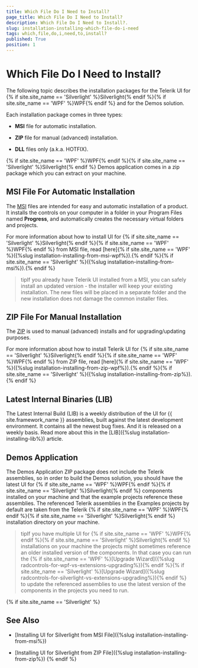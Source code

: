 ```yaml
---
title: Which File Do I Need to Install?
page_title: Which File Do I Need to Install?
description: Which File Do I Need to Install?.
slug: installation-installing-which-file-do-i-need
tags: which,file,do,i,need,to,install?
published: True
position: 1
---
```


# Which File Do I Need to Install?

The following topic describes the installation packages for the Telerik UI for {% if site.site_name == 'Silverlight' %}Silverlight{% endif %}{% if site.site_name == 'WPF' %}WPF{% endif %} and for the Demos solution.

Each installation package comes in three types:

* __MSI__ file for automatic installation.

* __ZIP__ file for manual (advanced) installation.

* __DLL__ files only (a.k.a. HOTFIX).

{% if site.site_name == 'WPF' %}WPF{% endif %}{% if site.site_name == 'Silverlight' %}Silverlight{% endif %} Demos application comes in a zip package which you can extract on your machine.

## MSI File For Automatic Installation

The [MSI](http://en.wikipedia.org/wiki/Windows_Installer) files are intended for easy and automatic installation of a product. It installs the controls on your computer in a folder in your Program Files named __Progress__, and automatically creates the necessary virtual folders and projects.

For more information about how to install UI for {% if site.site_name == 'Silverlight' %}Silverlight{% endif %}{% if site.site_name == 'WPF' %}WPF{% endif %} from MSI file, read [here]{% if site.site_name == 'WPF' %}({%slug installation-installing-from-msi-wpf%}).{% endif %}{% if site.site_name == 'Silverlight' %}({%slug installation-installing-from-msi%}).{% endif %}

>tipIf you already have Telerik UI installed from a MSI, you can safely install an updated version - the installer will keep your existing installation. The new files will be placed in a separate folder and the new installation does not damage the common installer files.

## ZIP File For Manual Installation

The [ZIP](http://en.wikipedia.org/wiki/ZIP_%28file_format%29) is used to manual (advanced) installs and for upgrading/updating purposes.

For more information about how to install Telerik UI for {% if site.site_name == 'Silverlight' %}Silverlight{% endif %}{% if site.site_name == 'WPF' %}WPF{% endif %} from ZIP file, read [here]{% if site.site_name == 'WPF' %}({%slug installation-installing-from-zip-wpf%}).{% endif %}{% if site.site_name == 'Silverlight' %}({%slug installation-installing-from-zip%}).{% endif %}

## Latest Internal Binaries (LIB)

The Latest Internal Build (LIB) is a weekly distribution of the UI for {{ site.framework_name }} assemblies, built against the latest development environment. It contains all the newest bug fixes. And it is released on a weekly basis. Read more about this in the [LIB]({%slug installation-installing-lib%}) article.

## Demos Application

The Demos Application ZIP package does not include the Telerik assemblies, so in order to build the Demos solution, you should have the latest UI for {% if site.site_name == 'WPF' %}WPF{% endif %}{% if site.site_name == 'Silverlight' %}Silverlight{% endif %} components installed on your machine and that the example projects reference these assemblies. The referenced Telerik assemblies in the Examples projects by default are taken from the Telerik {% if site.site_name == 'WPF' %}WPF{% endif %}{% if site.site_name == 'Silverlight' %}Silverlight{% endif %} installation directory on your machine.
      

>tipIf you have multiple UI for {% if site.site_name == 'WPF' %}WPF{% endif %}{% if site.site_name == 'Silverlight' %}Silverlight{% endif %} installations on your machine the projects might sometimes reference an older installed version of the components. In that case you can run the {% if site.site_name == 'WPF' %}[Upgrade Wizard]({%slug radcontrols-for-wpf-vs-extensions-upgrading%}){% endif %}{% if site.site_name == 'Silverlight' %}[Upgrade Wizard]({%slug radcontrols-for-silverlight-vs-extensions-upgrading%}){% endif %} to update the referenced assemblies to use the latest version of the components in the projects you need to run.
   
{% if site.site_name == 'Silverlight' %}   
## See Also

 * [Installing UI for Silverlight from MSI File]({%slug installation-installing-from-msi%})
 
 * [Installing UI for Silverlight from ZIP File]({%slug installation-installing-from-zip%})
 {% endif %}
